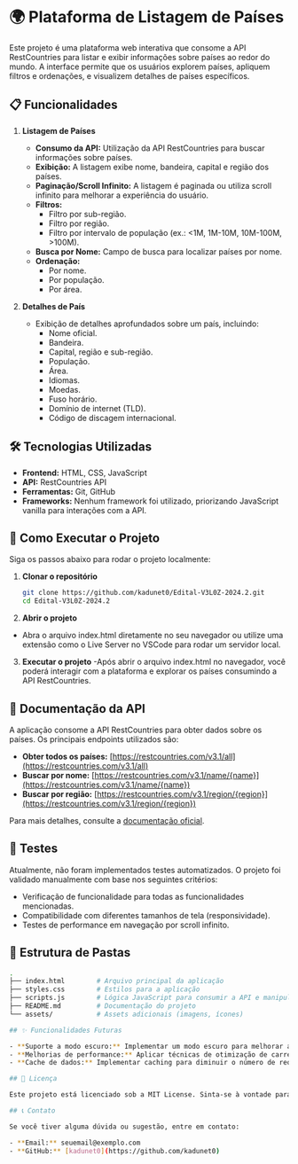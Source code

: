 # 🌍 Plataforma de Listagem de Países

Este projeto é uma plataforma web interativa que consome a API RestCountries para listar e exibir informações sobre países ao redor do mundo. A interface permite que os usuários explorem países, apliquem filtros e ordenações, e visualizem detalhes de países específicos.

## 📋 Funcionalidades

1. **Listagem de Países**
   - **Consumo da API:** Utilização da API RestCountries para buscar informações sobre países.
   - **Exibição:** A listagem exibe nome, bandeira, capital e região dos países.
   - **Paginação/Scroll Infinito:** A listagem é paginada ou utiliza scroll infinito para melhorar a experiência do usuário.
   - **Filtros:**
     - Filtro por sub-região.
     - Filtro por região.
     - Filtro por intervalo de população (ex.: <1M, 1M-10M, 10M-100M, >100M).
   - **Busca por Nome:** Campo de busca para localizar países por nome.
   - **Ordenação:**
     - Por nome.
     - Por população.
     - Por área.

2. **Detalhes de País**
   - Exibição de detalhes aprofundados sobre um país, incluindo:
     - Nome oficial.
     - Bandeira.
     - Capital, região e sub-região.
     - População.
     - Área.
     - Idiomas.
     - Moedas.
     - Fuso horário.
     - Domínio de internet (TLD).
     - Código de discagem internacional.

## 🛠️ Tecnologias Utilizadas

- **Frontend:** HTML, CSS, JavaScript
- **API:** RestCountries API
- **Ferramentas:** Git, GitHub
- **Frameworks:** Nenhum framework foi utilizado, priorizando JavaScript vanilla para interações com a API.

## 🚀 Como Executar o Projeto

Siga os passos abaixo para rodar o projeto localmente:

1. **Clonar o repositório**
   ```bash
   git clone https://github.com/kadunet0/Edital-V3L0Z-2024.2.git
   cd Edital-V3L0Z-2024.2

2. **Abrir o projeto**
 - Abra o arquivo index.html diretamente no seu navegador ou utilize uma extensão como o Live Server no VSCode para rodar um servidor local.

3. **Executar o projeto**
   -Após abrir o arquivo index.html no navegador, você poderá interagir com a plataforma e explorar os países consumindo a API RestCountries.

## 📖 Documentação da API

A aplicação consome a API RestCountries para obter dados sobre os países. Os principais endpoints utilizados são:

- **Obter todos os países:** [https://restcountries.com/v3.1/all](https://restcountries.com/v3.1/all)
- **Buscar por nome:** [https://restcountries.com/v3.1/name/{name}](https://restcountries.com/v3.1/name/{name})
- **Buscar por região:** [https://restcountries.com/v3.1/region/{region}](https://restcountries.com/v3.1/region/{region})

Para mais detalhes, consulte a [documentação oficial](https://restcountries.com/).

## 🧪 Testes

Atualmente, não foram implementados testes automatizados. O projeto foi validado manualmente com base nos seguintes critérios:

- Verificação de funcionalidade para todas as funcionalidades mencionadas.
- Compatibilidade com diferentes tamanhos de tela (responsividade).
- Testes de performance em navegação por scroll infinito.

## 📂 Estrutura de Pastas

```bash
.
├── index.html        # Arquivo principal da aplicação
├── styles.css        # Estilos para a aplicação
├── scripts.js        # Lógica JavaScript para consumir a API e manipular o DOM
├── README.md         # Documentação do projeto
└── assets/           # Assets adicionais (imagens, ícones)

## ✨ Funcionalidades Futuras

- **Suporte a modo escuro:** Implementar um modo escuro para melhorar a usabilidade em diferentes condições de luz.
- **Melhorias de performance:** Aplicar técnicas de otimização de carregamento para aumentar a velocidade do site.
- **Cache de dados:** Implementar caching para diminuir o número de requisições à API e aumentar a performance.

## 📝 Licença

Este projeto está licenciado sob a MIT License. Sinta-se à vontade para usá-lo e modificá-lo conforme necessário.

## 📞 Contato

Se você tiver alguma dúvida ou sugestão, entre em contato:

- **Email:** seuemail@exemplo.com
- **GitHub:** [kadunet0](https://github.com/kadunet0)


